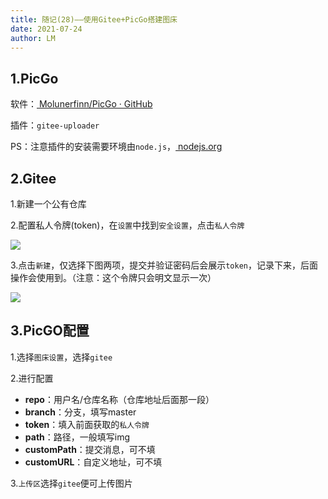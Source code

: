 ```yaml
---
title: 随记(28)——使用Gitee+PicGo搭建图床
date: 2021-07-24
author: LM
---
```


## 1.PicGo

软件：[ Molunerfinn/PicGo · GitHub ](https://github.com/Molunerfinn/PicGo/releases)

插件：`gitee-uploader`

PS：注意插件的安装需要环境由`node.js`，[ nodejs.org ](https://nodejs.org/zh-cn/)

## 2.Gitee

1.新建一个公有仓库

2.配置私人令牌(token)，在`设置`中找到`安全设置`，点击`私人令牌`

![](https://gitee.com/LM-J/drawingbed/raw/master/img/20210724115730.png)

3.点击`新建`，仅选择下图两项，提交并验证密码后会展示`token`，记录下来，后面操作会使用到。（注意：这个令牌只会明文显示一次）

![](https://gitee.com/LM-J/drawingbed/raw/master/img/20210724115851.png)

## 3.PicGO配置

1.选择`图床设置`，选择`gitee`

2.进行配置

- **repo**：用户名/仓库名称（仓库地址后面那一段）
- **branch**：分支，填写master
- **token**：填入前面获取的`私人令牌`
- **path**：路径，一般填写img
- **customPath**：提交消息，可不填
- **customURL**：自定义地址，可不填

3.`上传区`选择`gitee`便可上传图片